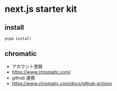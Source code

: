 # next.js starter kit

## install 
`pnpm install`

## chromatic
- アカウント登録
- https://www.chromatic.com/
- github 連携
- https://www.chromatic.com/docs/github-actions
